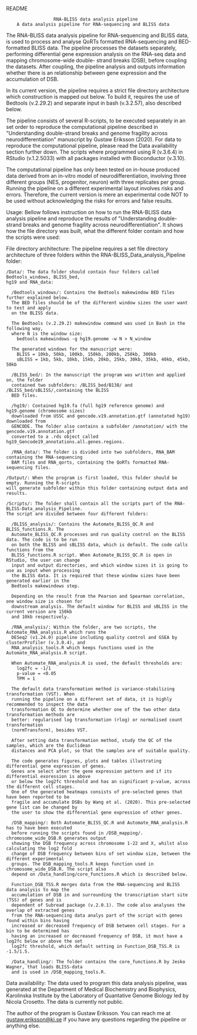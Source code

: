 README

                      RNA-BLISS data analysis pipeline
        A data analysis pipeline for RNA-sequencing and BLISS data

The RNA-BLISS data analysis pipeline for RNA-sequencing and BLISS data, is used
to  process and analyse QoRTs formatted RNA-sequencing and BED-formatted BLISS
data. The pipeline processes the datasets separately, performing differential
gene expression analysis on the RNA-seq data and mapping chromosome-wide double-
strand breaks (DSB), before coupling the datasets. After coupling, the pipeline
analysis and outputs information whether there is an relationship between gene
expression and the accumulation of DSB.

In its current version, the pipeline requires a strict file directory
architecture which construction is mapped out below. To build it, requires the
use of Bedtools (v.2.29.2) and separate input in bash (v.3.2.57), also described
below.

The pipeline consists of several R-scripts, to be executed separately in an set
order to reproduce the computational pipeline described in "Understanding
double-strand breaks and genome fragility across neurodifferentiation"
manuscript by Gustaw Eriksson (2020). For data to reproduce the computational 
pipeline, please read the Data availability section further down. The scripts where 
programmed using R (v.3.6.4) in RStudio (v.1.2.5033) with all packages installed 
with Bioconductor (v.3.10).   

The computational pipeline has only been tested on in-house produced data
derived from an in-vitro model of neurodifferentiation, involving three different 
groups (NES, progenitor, neuron) with three replicates per group. Running the pipeline 
on a different experimental layout involves risks and errors. Therefore, the current 
version is mere an experimental code NOT to be used without acknowledging the risks for 
errors and false results.

Usage:
Bellow follows instruction on how to run the RNA-BLISS data analysis pipeline
and reproduce the results of "Understanding double-strand breaks and genome
fragility across neurodifferentiation". It shows how the file directory was built, what 
the different folder contain and how the scripts were used:

  File directory architecture:
  The pipeline requires a set file directory architecture of three folders within
  the RNA-BLISS_Data_analysis_Pipeline folder:

    /Data/: The data folder should contain four folders called Bedtools_windows, BLISS_bed, 
    hg19 and RNA_data:

      /Bedtools_windows/: Contains the Bedtools makewindow BED files further explained below. 
      The BED files should be of the different window sizes the user want to test and apply 
      on the BLISS data.

      The Bedtools (v.2.29.2) makewindow command was used in Bash in the following way, 
      where N is the window size:
        bedtools makewindows -g hg19.genome -w N > N_window

      The generated windows for the manuscript were:
        BLISS = 10kb, 50kb, 100kb, 150kb, 200kb, 250kb, 300kb
        sBLISS = 1kb, 5kb, 10kb, 15kb, 20kb, 25kb, 30kb, 35kb, 40kb, 45kb, 50kb

      /BLISS_bed/: In the manuscript the program was written and applied on, the folder 
      contained two subfolders: /BLISS_bed/B138/ and /BLISS_bed/sBLISS/,containing the BLISS 
      BED files.

      /hg19/: Contained hg19.fa (full hg19 reference genome) and hg19.genome (chromosome sizes) 
      downloaded from USSC and gencode.v19.annotation.gtf (annotated hg19) downloaded from 
      GENCODE. The folder also contains a subfolder /annotation/ with the gencode.v19.annotation.gtf 
      converted to a .rds object called hg19_Gencode19_annotations.all.genes.regions.

      /RNA_data/: The folder is divided into two subfolders, RNA_BAM containing the RNA-sequencing 
      BAM files and RNA_qorts, containing the QoRTs formatted RNA-sequencing files.

    /Output/: When the program is first loaded, this folder should be empty. Running the R-scripts 
    will generate subfolder within this folder containing output data and results.

    /Scripts/: The folder shall contain all the scripts part of the RNA-BLISS-Data_analysis_Pipeline. 
    The script are divided between four different folders:

      /BLISS_analysis/: Contains the Automate_BLISS_QC.R and BLISS_functions.R. The 
      Automate_BLISS_QC.R processes and run quality control on the BLISS data. The code is to be run 
      on both the BLISS and sBLISS data, which is default. The code calls functions from the 
      BLISS_functions.R script. When Automate_BLISS_QC.R is open in RStudio, the user can change 
      input and output directories, and which window sizes it is going to use as input when processing 
      the BLISS data. It is required that these window sizes have been generated earlier in the 
      Bedtools makewindows step.

      Depending on the result from the Pearson and Spearman correlation, one window size is chosen for 
      downstream analysis. The default window for BLISS and sBLISS in the current version are 150kb 
      and 10kb respectively.

      /RNA_analysis/: Within the folder, are two scripts, the Automate_RNA_analysis.R which runs the 
      DESeq2 (v1.24.0) pipeline including quality control and GSEA by clusterProfiler (v.3.0.4), and 
      RNA_analysis_tools.R which keeps functions used in the Automate_RNA_analysis.R script.

      When Automate_RNA_analysis.R is used, the default thresholds are:
        log2fc = -1/1
        p-value = <0.05
        TPM = 1

      The default data transformation method is variance-stabilizing transformation (VST). When 
      running the pipeline on a different set of data, it is highly recommended to inspect the data 
      transformation QC to determine whether one of the two other data transformation methods are 
      better: regularised log transformation (rlog) or normalised count transformation 
      (normTransform), besides VST.

      After setting data transformation method, study the QC of the samples, which are the Euclidean 
      distances and PCA plot, so that the samples are of suitable quality.

      The code generates figures, plots and tables illustrating differential gene expression of genes. 
      Genes are select after the gene expression pattern and if its differential exoression is above 
      or below the log2fc threshold and has an significant p-value, across the different cell stages. 
      One of the generated heatmaps consists of pre-selected genes that have been reported to be 
      fragile and accumulate DSBs by Wang et al. (2020). This pre-selected gene list can be changed by 
      the user to show the differential gene expression of other genes.

      /DSB_mapping/: Both Automate_BLISS_QC.R and Automate_RNA_analysis.R has to have been executed 
      before running the scripts found in /DSB_mapping/. chromosome_wide_DSB.R generates output 
      showing the DSB frequency across chromosome 1-22 and X, whilst also calculating the log2 fold 
      change of DSB frequency between bins of set window size, between the different experimental 
      groups. The DSB_mapping_tools.R keeps function used in chromosome_wide_DSB.R. The script also 
      depend on /Data_handling/core_functions.R which is described below.

      Function_DSB_TSS.R merges data from the RNA-sequencing and BLISS data analysis to map the 
      accumulation of DSB in and surrounding the transcription start site (TSS) of genes and is 
      dependent of Subread package (v.2.0.1). The code also analyses the overlap of extracted genes 
      from the RNA-sequencing data analys part of the script with genes found within bins having 
      increased or decreased frequency of DSB between cell stages. For a bin to be determined has 
      having an increased or decreased frequency of DSB, it must have a log2fc below or above the set 
      log2fc threshold, which default setting in Function_DSB_TSS.R is -1.5/1.5.

      /Data_handling/: The folder contains the core_functions.R by Jesko Wagner, that loads BLISS-data 
      and is used in /DSB_mapping_tools.R.

Data availability:
The data used to program this data analysis pipeline, was generated at the Department of Medical 
Biochemistry and Biophysics, Karolinska Institute by the Laboratory of Quantative Genome Biology led by 
Nicola Crosetto. The data is currently not public.

The author of the program is Gustaw Eriksson. You can reach me at gustaw.eriksson@ki.se if you have any 
questions regarding the pipeline or anything else.
